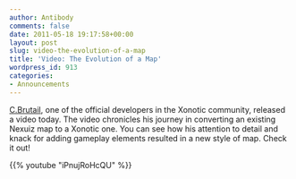 ```yaml
---
author: Antibody
comments: false
date: 2011-05-18 19:17:58+00:00
layout: post
slug: video-the-evolution-of-a-map
title: 'Video: The Evolution of a Map'
wordpress_id: 913
categories:
- Announcements
---
```


[C.Brutail](http://forums.xonotic.org/member.php?action=profile&uid=15), one of the official developers in the Xonotic community, released a video today. The video chronicles his journey in converting an existing Nexuiz map to a Xonotic one. You can see how his attention to detail and knack for adding gameplay elements resulted in a new style of map. Check it out!

{{% youtube "iPnujRoHcQU" %}}
